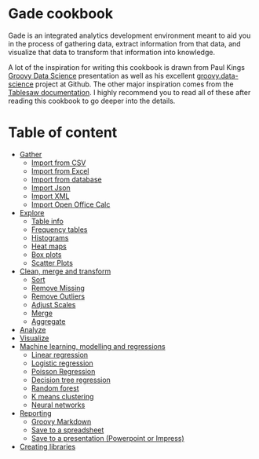 # Gade cookbook

Gade is an integrated analytics development environment meant to aid you in the process of
gathering data, extract information from that data, and visualize that data to transform that information into knowledge.

A lot of the inspiration for writing this cookbook is drawn from Paul Kings [Groovy Data Science](https://speakerdeck.com/paulk/groovy-data-science)
presentation as well as his excellent [groovy.data-science](https://github.com/paulk-asert/groovy-data-science) project at Github.
The other major inspiration comes from the [Tablesaw documentation](https://jtablesaw.github.io/tablesaw/).
I highly recommend you to read all of these after reading this cookbook to go deeper into the details.

# Table of content
- [Gather](gather.md)
  - [Import from CSV](gather.md/#import-a-csv-file)
  - [Import from Excel](gather.md/#Import-an-excel-file)
  - [Import from database](gather.md/#Import-data-from-a-relational-database)
  - [Import Json](gather.md/#import-json)
  - [Import XML](gather.md/#import-xml)
  - [Import Open Office Calc](gather.md/#import-open-office-calc)
- [Explore](explore.md)
  - [Table info](explore.md/#tableInfo)
  - [Frequency tables](explore.md/#frequencyTables)
  - [Histograms](explore.md/#histograms)
  - [Heat maps](explore.md/#heatMaps)
  - [Box plots](explore.md/#boxPlots)
  - [Scatter Plots](explore.md/#scatterPlots)
- [Clean, merge and transform](cleanMergeTransform.md)
  - [Sort](cleanMergeTransform.md/#sort)
  - [Remove Missing](cleanMergeTransform.md/#removeMissing)
  - [Remove Outliers](cleanMergeTransform.md/#removeOutliers)
  - [Adjust Scales](cleanMergeTransform.md/#adjustScales)
  - [Merge](cleanMergeTransform.md/#merge)
  - [Aggregate](cleanMergeTransform.md/#aggregate)
- [Analyze](analyze.md)
- [Visualize](visualize.md)
- [Machine learning, modelling and regressions](modelling.md)
  - [Linear regression](modelling.md/#linearRegression)
  - [Logistic regression](modelling.md/#logisticRegression)
  - [Poisson Regression](modelling.md/#poissonRegression)
  - [Decision tree regression](modelling.md/#decisionTreeRegression)
  - [Random forest](modelling.md/#randomForest)
  - [K means clustering](modelling.md/#kMeansClustering)
  - [Neural networks](modelling.md/#neuralNetworks)
- [Reporting](reporting.md)
  - [Groovy Markdown](reporting.md/#groovy-markdown)
  - [Save to a spreadsheet](reporting.md/#save-to-spreadsheets)
  - [Save to a presentation (Powerpoint or Impress)](reporting.md/#save-to-a-presentations)
- [Creating libraries](creatingLibraries.md)